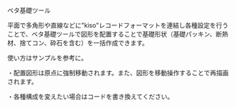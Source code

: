 ベタ基礎ツール

平面で多角形や直線などに"kiso"レコードフォーマットを連結し各種設定を行うことで、ベタ基礎ツールで図形を配置することで基礎形状（基礎パッキン、断熱材、捨てコン、砕石を含む）を一括作成できます。

使い方はサンプルを参考に。

・配置図形は原点に強制移動されます。また、図形を移動操作することで再描画されます。

・各種構成を変えたい場合はコードを書き換えてください。
